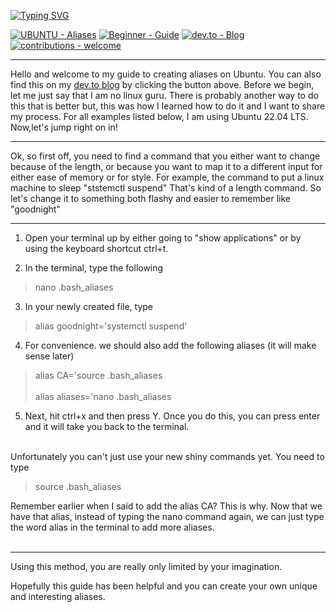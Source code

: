 [![Typing SVG](https://readme-typing-svg.demolab.com?font=Fira+Code&pause=1000&color=0FF700&center=true&vCenter=true&width=600&height=100&lines=Linux+Aliases;nano+.bash_aliases;A+tutorial+for+beginners+by+a+beginner)](https://git.io/typing-svg)

[![UBUNTU - Aliases](https://img.shields.io/badge/UBUNTU-Aliases-E95420?logo=ubuntu&logoColor=ffffff)](https://)  [![Beginner - Guide](https://img.shields.io/badge/Beginner-Guide-99CC00?logo=readthedocs&logoColor=ffffff)](https://)  [![dev.to - Blog](https://img.shields.io/badge/dev.to-Blog-000000?logo=dev.to&logoColor=ffffff)](https://dev.to/kurtissfrost)  [![contributions - welcome](https://img.shields.io/badge/contributions-welcome-teal)]() 

---

Hello and welcome to my guide to creating aliases on Ubuntu. You can also find this on my [dev.to blog](https://dev.to/kurtissfrost/ubuntu-aliases-by-a-beginner-for-beginners-1g3n) by clicking the button above. Before we begin, let me just say that I am no linux guru. There is probably another way to do this that is better but, this was how I learned how to do it and I want to share my process. For all examples listed below, I am using Ubuntu 22.04 LTS. Now,let's jump right on in!

---

Ok, so first off, you need to find a command that you either want to change because of the length, or because you want to map it to a different input for either ease of memory or for style. For example, the command to put a linux machine to sleep "ststemctl suspend" That's kind of a length command. So let's change it to something both flashy and easier to remember like "goodnight"

---

1. Open your terminal up by either going to "show applications" or by using the keyboard shortcut ctrl+t.

2. In the terminal, type the following
> nano .bash_aliases

3. In your newly created file, type 
> alias goodnight='systemctl suspend'

4. For convenience. we should also add the following aliases (it will make sense later)
> alias CA='source .bash_aliases<br /><br />
>alias aliases='nano .bash_aliases 

5. Next, hit ctrl+x and then press Y. Once you do this, you can press enter and it will take you back to the terminal.<br /><br />

Unfortunately you can't just use your new shiny commands yet. You need to type 
>source .bash_aliases

Remember earlier when I said to add the alias CA? This is why. Now that we have that alias, instead of typing the nano command again, we can just type the word alias in the terminal to add more aliases. <br /><br />

---

Using this method, you are really only limited by your imagination.<br />

Hopefully this guide has been helpful and you can create your own unique and interesting aliases.
